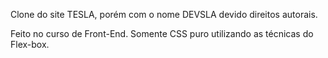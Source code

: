 Clone do site TESLA, porém com o nome DEVSLA devido direitos autorais.

Feito no curso de Front-End.
Somente CSS puro utilizando as técnicas do Flex-box.